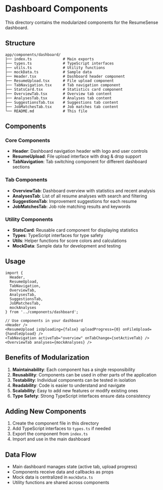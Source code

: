 # Dashboard Components

This directory contains the modularized components for the ResumeSense dashboard.

## Structure

```
app/components/dashboard/
├── index.ts              # Main exports
├── types.ts              # TypeScript interfaces
├── utils.ts              # Utility functions
├── mockData.ts           # Sample data
├── Header.tsx            # Dashboard header component
├── ResumeUpload.tsx      # File upload component
├── TabNavigation.tsx     # Tab navigation component
├── StatsCard.tsx         # Statistics card component
├── OverviewTab.tsx       # Overview tab content
├── AnalysesTab.tsx       # Analyses tab content
├── SuggestionsTab.tsx    # Suggestions tab content
├── JobMatchesTab.tsx     # Job matches tab content
└── README.md             # This file
```

## Components

### Core Components

- **Header**: Dashboard navigation header with logo and user controls
- **ResumeUpload**: File upload interface with drag & drop support
- **TabNavigation**: Tab switching component for different dashboard sections

### Tab Components

- **OverviewTab**: Dashboard overview with statistics and recent analysis
- **AnalysesTab**: List of all resume analyses with search and filtering
- **SuggestionsTab**: Improvement suggestions for each resume
- **JobMatchesTab**: Job role matching results and keywords

### Utility Components

- **StatsCard**: Reusable card component for displaying statistics
- **Types**: TypeScript interfaces for type safety
- **Utils**: Helper functions for score colors and calculations
- **MockData**: Sample data for development and testing

## Usage

```tsx
import {
  Header,
  ResumeUpload,
  TabNavigation,
  OverviewTab,
  AnalysesTab,
  SuggestionsTab,
  JobMatchesTab,
  mockAnalyses
} from '../components/dashboard';

// Use components in your dashboard
<Header />
<ResumeUpload isUploading={false} uploadProgress={0} onFileUpload={handleUpload} />
<TabNavigation activeTab="overview" onTabChange={setActiveTab} />
<OverviewTab analyses={mockAnalyses} />
```

## Benefits of Modularization

1. **Maintainability**: Each component has a single responsibility
2. **Reusability**: Components can be used in other parts of the application
3. **Testability**: Individual components can be tested in isolation
4. **Readability**: Code is easier to understand and navigate
5. **Scalability**: Easy to add new features or modify existing ones
6. **Type Safety**: Strong TypeScript interfaces ensure data consistency

## Adding New Components

1. Create the component file in this directory
2. Add TypeScript interfaces to `types.ts` if needed
3. Export the component from `index.ts`
4. Import and use in the main dashboard

## Data Flow

- Main dashboard manages state (active tab, upload progress)
- Components receive data and callbacks as props
- Mock data is centralized in `mockData.ts`
- Utility functions are shared across components 